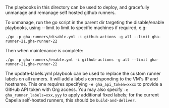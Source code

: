 The playbooks in this directory can be used to deploy, and gracefully unmanage
and remanage self hosted github runners.

To unmanage, run the go script in the parent dir targeting the disable/enable
playbooks, using --limit to limit to specific machines if required, e.g:

`./go -p gha-runners/disable.yml -i github-actions -g all --limit gha-runner-21,gha-runner-22`

Then when maintenance is complete:

`./go -p gha-runners/enable.yml -i github-actions -g all --limit gha-runner-21,gha-runner-22`

The update-labels.yml playbook can be used to replace the custom runner
labels on all runners. It will add a labels corresponding to the VM's IP
and hostname. This one requires specifying `-e gha_api_token=xxxx` to
provide a GitHub API token with Org access. You may also specify `-e
gha_runner_labels=xxx,yyy` to apply additional fixed labels; for the
current Capella self-hosted runners, this should be `build-and-deliver`.
